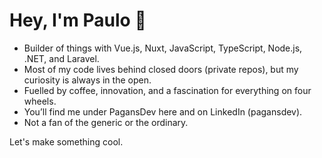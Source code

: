 # Hey, I'm Paulo 👋

- Builder of things with Vue.js, Nuxt, JavaScript, TypeScript, Node.js, .NET, and Laravel.
- Most of my code lives behind closed doors (private repos), but my curiosity is always in the open.
- Fuelled by coffee, innovation, and a fascination for everything on four wheels.
- You’ll find me under PagansDev here and on LinkedIn (pagansdev).  
- Not a fan of the generic or the ordinary.

Let's make something cool.
